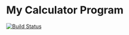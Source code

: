 # My Calculator Program


[![Build Status](https://app.travis-ci.com/maryanastef/calculatorexample.svg?branch=main)](https://app.travis-ci.com/maryanastef/calculatorexample)